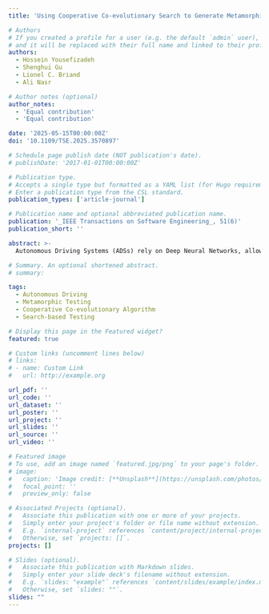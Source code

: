 ```yaml
---
title: 'Using Cooperative Co-evolutionary Search to Generate Metamorphic Test Cases for Autonomous Driving Systems'

# Authors
# If you created a profile for a user (e.g. the default `admin` user), write the username (folder name) here
# and it will be replaced with their full name and linked to their profile.
authors:
  - Hossein Yousefizadeh
  - Shenghui Gu
  - Lionel C. Briand
  - Ali Nasr

# Author notes (optional)
author_notes:
  - 'Equal contribution'
  - 'Equal contribution'

date: '2025-05-15T00:00:00Z'
doi: '10.1109/TSE.2025.3570897'

# Schedule page publish date (NOT publication's date).
# publishDate: '2017-01-01T00:00:00Z'

# Publication type.
# Accepts a single type but formatted as a YAML list (for Hugo requirements).
# Enter a publication type from the CSL standard.
publication_types: ['article-journal']

# Publication name and optional abbreviated publication name.
publication: '_IEEE Transactions on Software Engineering_, 51(6)'
publication_short: ''

abstract: >-
  Autonomous Driving Systems (ADSs) rely on Deep Neural Networks, allowing vehicles to navigate complex, open environments. However, the unpredictability of these scenarios highlights the need for rigorous system-level testing to ensure safety, a task usually performed with a simulator in the loop. Though one important goal of such testing is to detect safety violations, there are many undesirable system behaviors, that may not immediately lead to violations, that testing should also be focusing on, thus detecting more subtle problems and enabling a finer-grained analysis. This paper introduces Cooperative Co-evolutionary MEtamorphic test Generator for Autonomous systems (CoCoMEGA), a novel automated testing framework aimed at advancing system-level safety assessments of ADSs. CoCoMEGA combines Metamorphic Testing (MT) with a search-based approach utilizing Cooperative Co-Evolutionary Algorithms (CCEA) to efficiently generate a diverse set of test cases. CoCoMEGA emphasizes the identification of test scenarios that present undesirable system behavior, that may eventually lead to safety violations, captured by Metamorphic Relations (MRs). When evaluated within the CARLA simulation environment on the Interfuser ADS, CoCoMEGA consistently outperforms baseline methods, demonstrating enhanced effectiveness and efficiency in generating severe, diverse MR violations and achieving broader exploration of the test space. Further expert assessments of these violations confirmed that most represent real safety risks, which validates their practical relevance. These results underscore CoCoMEGA as a promising, more scalable solution to the inherent challenges in ADS testing with a simulator in the loop. Future research directions may include extending the approach to additional simulation platforms, applying it to other complex systems, and exploring methods for further improving testing efficiency such as surrogate modeling.

# Summary. An optional shortened abstract.
# summary:

tags:
  - Autonomous Driving
  - Metamorphic Testing
  - Cooperative Co-evolutionary Algorithm
  - Search-based Testing

# Display this page in the Featured widget?
featured: true

# Custom links (uncomment lines below)
# links:
# - name: Custom Link
#   url: http://example.org

url_pdf: ''
url_code: ''
url_dataset: ''
url_poster: ''
url_project: ''
url_slides: ''
url_source: ''
url_video: ''

# Featured image
# To use, add an image named `featured.jpg/png` to your page's folder.
# image:
#   caption: 'Image credit: [**Unsplash**](https://unsplash.com/photos/pLCdAaMFLTE)'
#   focal_point: ''
#   preview_only: false

# Associated Projects (optional).
#   Associate this publication with one or more of your projects.
#   Simply enter your project's folder or file name without extension.
#   E.g. `internal-project` references `content/project/internal-project/index.md`.
#   Otherwise, set `projects: []`.
projects: []

# Slides (optional).
#   Associate this publication with Markdown slides.
#   Simply enter your slide deck's filename without extension.
#   E.g. `slides: "example"` references `content/slides/example/index.md`.
#   Otherwise, set `slides: ""`.
slides: ""
---
```

